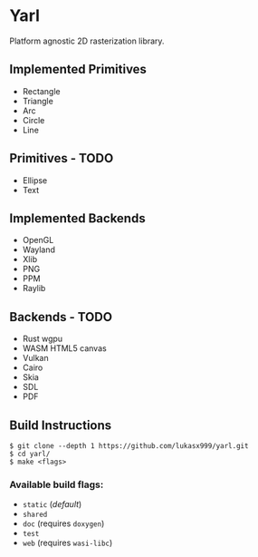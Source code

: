 # Yarl

Platform agnostic 2D rasterization library.

## Implemented Primitives

- Rectangle
- Triangle
- Arc
- Circle
- Line

## Primitives - TODO
- Ellipse
- Text

## Implemented Backends
- OpenGL
- Wayland
- Xlib
- PNG
- PPM
- Raylib

## Backends - TODO
- Rust wgpu
- WASM HTML5 canvas
- Vulkan
- Cairo
- Skia
- SDL
- PDF

## Build Instructions

```console
$ git clone --depth 1 https://github.com/lukasx999/yarl.git
$ cd yarl/
$ make <flags>
```

### Available build flags:
- `static` (*default*)
- `shared`
- `doc` (requires `doxygen`)
- `test`
- `web` (requires `wasi-libc`)
